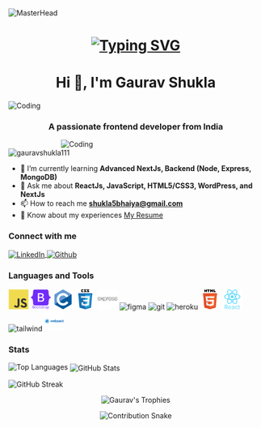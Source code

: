 <!-- Add a GIF header for dynamic appeal -->
<img src="https://user-images.githubusercontent.com/90236635/232446433-d5540fa2-fe28-4bb8-b929-cdb51fe61336.gif" alt="MasterHead" align="center" />

<!-- Typing SVG animation for intro -->
<h1 align="center">
  <a href="#"><img src="https://readme-typing-svg.herokuapp.com?font=Fira+Code&size=22&pause=1000&center=true&vCenter=true&width=435&lines=Frontend+Developer;React.js+%7C+JavaScript;Creating+Responsive+Designs;Open+to+new+opportunities!" alt="Typing SVG" /></a>
</h1>

<h1 align="center">Hi 👋, I'm Gaurav Shukla</h1>

<!-- Make the coding GIF centered and impactful -->
<img align="center" alt="Coding" src="https://user-images.githubusercontent.com/84556549/218094570-8712f534-ce25-4231-9bab-9d688ab3e60f.gif" style="display: block; margin: 20px auto;" width="600">

<h3 align="center">A passionate frontend developer from India</h3>

<!-- Coding GIF on the right -->
<img align="right" alt="Coding" width="400" src="https://cdn.dribbble.com/users/1162077/screenshots/3848914/programmer.gif">

<!-- Profile views count and other info -->
<p align="left">
  <img src="https://komarev.com/ghpvc/?username=gauravshukla111&label=Profile%20views&color=0e75b6&style=flat" alt="gauravshukla111" />
</p>

- 🌱 I’m currently learning **Advanced NextJs, Backend (Node, Express, MongoDB)**  
- 💬 Ask me about **ReactJs, JavaScript, HTML5/CSS3, WordPress, and NextJs**  
- 📫 How to reach me **shukla5bhaiya@gmail.com**  
- 📄 Know about my experiences [My Resume](https://drive.google.com/file/d/1EhPDeUyu9Gcf8qLnbQ4eiG_jD73ULiMV/view?usp=sharing)

### Connect with me
<p align="left">
  <a href="https://www.linkedin.com/in/gaurav-shukla-1656a728b/" target="blank">
    <img align="center" src="https://cdn.jsdelivr.net/npm/simple-icons@v3/icons/linkedin.svg" alt="LinkedIn" height="30" width="40"/>
  </a>
  <a href="https://github.com/gauravshukla111" target="blank">
    <img align="center" src="https://cdn.jsdelivr.net/npm/simple-icons@v3/icons/github.svg" alt="Github" height="30" width="40"/>
  </a>
</p>

### Languages and Tools
<p align="left">
  <img src="https://raw.githubusercontent.com/devicons/devicon/master/icons/javascript/javascript-original.svg" alt="javascript" width="40" height="40"/>
  <img src="https://raw.githubusercontent.com/devicons/devicon/master/icons/bootstrap/bootstrap-plain-wordmark.svg" alt="bootstrap" width="40" height="40"/>
  <img src="https://raw.githubusercontent.com/devicons/devicon/master/icons/c/c-original.svg" alt="c" width="40" height="40"/>
  <img src="https://raw.githubusercontent.com/devicons/devicon/master/icons/css3/css3-original-wordmark.svg" alt="css3" width="40" height="40"/>
  <img src="https://raw.githubusercontent.com/devicons/devicon/master/icons/express/express-original-wordmark.svg" alt="express" width="40" height="40"/>
  <img src="https://www.vectorlogo.zone/logos/figma/figma-icon.svg" alt="figma" width="40" height="40"/>
  <img src="https://www.vectorlogo.zone/logos/git-scm/git-scm-icon.svg" alt="git" width="40" height="40"/>
  <img src="https://www.vectorlogo.zone/logos/heroku/heroku-icon.svg" alt="heroku" width="40" height="40"/>
  <img src="https://raw.githubusercontent.com/devicons/devicon/master/icons/html5/html5-original-wordmark.svg" alt="html5" width="40" height="40"/>
  <img src="https://raw.githubusercontent.com/devicons/devicon/master/icons/react/react-original-wordmark.svg" alt="react" width="40" height="40"/>
  <img src="https://www.vectorlogo.zone/logos/tailwindcss/tailwindcss-icon.svg" alt="tailwind" width="40" height="40"/>
  <img src="https://raw.githubusercontent.com/devicons/devicon/d00d0969292a6569d45b06d3f350f463a0107b0d/icons/webpack/webpack-original-wordmark.svg" alt="webpack" width="40" height="40"/>
</p>

### Stats
<p><img align="left" src="https://github-readme-stats.vercel.app/api/top-langs?username=gauravshukla111&show_icons=true&locale=en&layout=compact" alt="Top Languages" /></p>

<p>&nbsp;<img align="center" src="https://github-readme-stats.vercel.app/api?username=gauravshukla111&show_icons=true&locale=en" alt="GitHub Stats" /></p>

<p><img align="center" src="https://github-readme-streak-stats.herokuapp.com/?user=gauravshukla111&" alt="GitHub Streak" /></p>

<!-- Trophies section -->
<p align="center">
  <img src="https://github-profile-trophy.vercel.app/?username=gauravshukla111&theme=onestar&no-frame=true&column=7" alt="Gaurav's Trophies" />
</p>

<!-- GitHub Contribution Snake animation -->
<p align="center">
  <img src="https://github.com/gauravshukla111/gauravshukla111/blob/output/github-contribution-grid-snake.svg" alt="Contribution Snake" />
</p>
